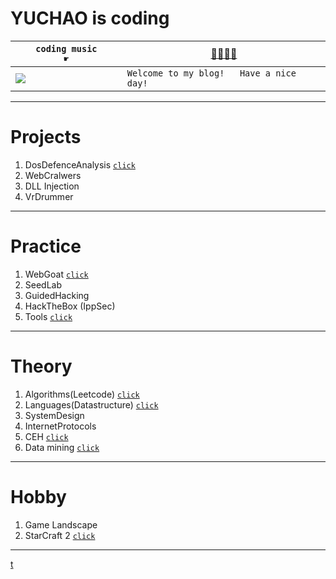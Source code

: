# YUCHAO is coding
 
 `coding music       ☛` | <a href="https://www.bilibili.com/video/BV14h41167Y8" target="_blank">🎷🎸🎺🎻</a>
------------ | -------------
![](https://github.com/YuchaoZheng88/YuchaoZheng88.github.io/blob/main/resources/Heads.png?raw=true) | ```Welcome to my blog!   Have a nice day!```

---
# Projects
  1. DosDefenceAnalysis [`click`](DosAnalysis/0.md)
  1. WebCralwers
  1. DLL Injection
  1. VrDrummer
  
---
# Practice
  1. WebGoat [`click`](Practice/WebGoat/0.md)
  1. SeedLab
  1. GuidedHacking
  1. HackTheBox (IppSec)
  1. Tools [`click`](tools/0.md)

---
# Theory
  1. Algorithms(Leetcode) [`click`](Algorithms/0.md)
  1. Languages(Datastructure) [`click`](Languages/0.md)
  1. SystemDesign
  1. InternetProtocols
  1. CEH [`click`](CEH/0.md)
  1. Data mining [`click`](DM/0.md)

---
# Hobby
  1. Game Landscape
  1. StarCraft 2 [`click`](Hobby/sc2.md)

---
[t](Tests/0.md)
